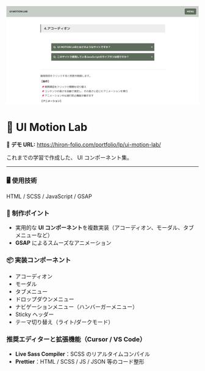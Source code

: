 ![サイトサムネイル](./img/readme-thumb.png)

# 🎨 UI Motion Lab

**🔗 デモ URL:**
https://hiron-folio.com/portfolio/lp/ui-motion-lab/

これまでの学習で作成した、 UI コンポーネント集。

---

### 🖥 使用技術

HTML / SCSS / JavaScript / GSAP

### 🚀 制作ポイント

- 実用的な **UI コンポーネント**を複数実装（アコーディオン、モーダル、タブメニューなど）
- **GSAP** によるスムーズなアニメーション

### 📦 実装コンポーネント

- アコーディオン
- モーダル
- タブメニュー
- ドロップダウンメニュー
- ナビゲーションメニュー（ハンバーガーメニュー）
- Sticky ヘッダー
- テーマ切り替え（ライト/ダークモード）

### 推奨エディターと拡張機能（Cursor / VS Code）

- **Live Sass Compiler**：SCSS のリアルタイムコンパイル
- **Prettier**：HTML / SCSS / JS / JSON 等のコード整形
